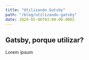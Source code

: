 ```yaml
---
title: "Utilizando Gatsby"
path: "/blog/utilizando-gatsby"
date: 2020-05-06T03:00:00.000Z
---
```


## Gatsby, porque utilizar?

Lorem ipsum